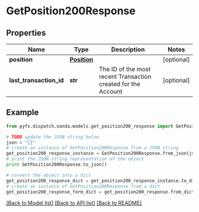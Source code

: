# GetPosition200Response


## Properties
Name | Type | Description | Notes
------------ | ------------- | ------------- | -------------
**position** | [**Position**](Position.md) |  | [optional] 
**last_transaction_id** | **str** | The ID of the most recent Transaction created for the Account | [optional] 

## Example

```python
from pyfx.dispatch.oanda.models.get_position200_response import GetPosition200Response

# TODO update the JSON string below
json = "{}"
# create an instance of GetPosition200Response from a JSON string
get_position200_response_instance = GetPosition200Response.from_json(json)
# print the JSON string representation of the object
print GetPosition200Response.to_json()

# convert the object into a dict
get_position200_response_dict = get_position200_response_instance.to_dict()
# create an instance of GetPosition200Response from a dict
get_position200_response_form_dict = get_position200_response.from_dict(get_position200_response_dict)
```
[[Back to Model list]](../README.md#documentation-for-models) [[Back to API list]](../README.md#documentation-for-api-endpoints) [[Back to README]](../README.md)


